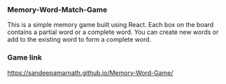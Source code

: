 
### Memory-Word-Match-Game


This is a simple memory game built using React. Each box on the board contains a partial word or a complete word. You can create new words or add to the existing word to form a complete word. 

### Game link

https://sandeepamarnath.github.io/Memory-Word-Game/
